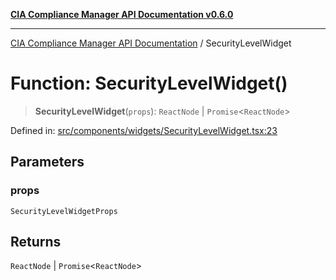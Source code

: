 [**CIA Compliance Manager API Documentation v0.6.0**](../README.md)

***

[CIA Compliance Manager API Documentation](../globals.md) / SecurityLevelWidget

# Function: SecurityLevelWidget()

> **SecurityLevelWidget**(`props`): `ReactNode` \| `Promise`\<`ReactNode`\>

Defined in: [src/components/widgets/SecurityLevelWidget.tsx:23](https://github.com/Hack23/cia-compliance-manager/blob/main/src/components/widgets/SecurityLevelWidget.tsx#L23)

## Parameters

### props

`SecurityLevelWidgetProps`

## Returns

`ReactNode` \| `Promise`\<`ReactNode`\>
